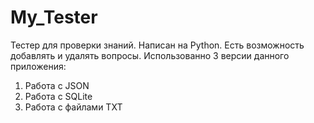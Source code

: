 # My_Tester
Тестер для проверки знаний. Написан на Python. 
Есть возможность добавлять и удалять вопросы. Использованно 3 версии данного приложения:
1) Работа с JSON
2) Работа с SQLite
3) Работа с файлами TXT
